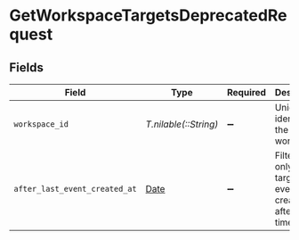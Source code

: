 # GetWorkspaceTargetsDeprecatedRequest


## Fields

| Field                                                                  | Type                                                                   | Required                                                               | Description                                                            |
| ---------------------------------------------------------------------- | ---------------------------------------------------------------------- | ---------------------------------------------------------------------- | ---------------------------------------------------------------------- |
| `workspace_id`                                                         | *T.nilable(::String)*                                                  | :heavy_minus_sign:                                                     | Unique identifier of the workspace.                                    |
| `after_last_event_created_at`                                          | [Date](https://ruby-doc.org/stdlib-2.6.1/libdoc/date/rdoc/Date.html)   | :heavy_minus_sign:                                                     | Filter to only return targets with events created after this timestamp |